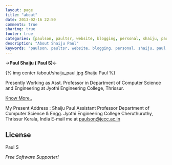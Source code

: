 ```yaml
---
layout: page
title: "about"
date: 2013-02-16 22:50
comments: true
sharing: true
footer: true
categories: [paulson, paultsr, website, blogging, personal, shaiju, paul, shaiju paul, me]
description: "About Shaiju Paul"
keywords: "paulson, paultsr, website, blogging, personal, shaiju, paul, shaiju paul, me, paulson.in, paultsr.in"
---
```

->**Paul Shaiju ( Paul  S)**<-

{% img center /about/shaiju_paul.jpg Shaiju Paul %}

Presently Working as Asst. Professor in Department of Computer Science and Engineering at Jyothi Engineering College, Thrissur.

[Know More..](http://about.me/paulson)

My Present Address : 
	Shaiju Paul
	Assistant Professor
	Department of Computer Science & Engg. 
	Jyothi Engineering College
	Cheruthuruthy, Thrissur
	Kerala, India
	E-mail me at <paulson@jecc.ac.in>


License
-

Paul S

*Free Software Supporter!*
